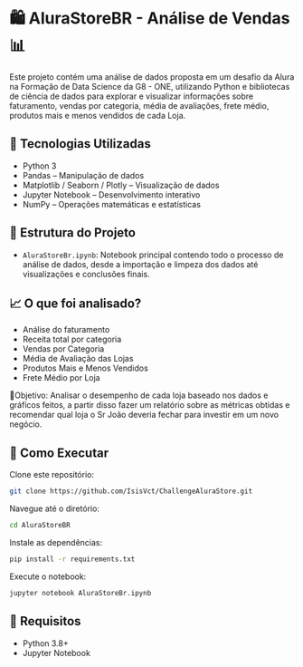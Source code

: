 # 🛍️ AluraStoreBR - Análise de Vendas📊

Este projeto contém uma análise de dados proposta em um desafio da Alura  na Formação de Data Science da G8 - ONE, utilizando Python e bibliotecas de ciência de dados para explorar e visualizar informações sobre faturamento, vendas por categoria, média de avaliações, frete médio, produtos mais e menos vendidos de cada Loja.

## 🧰 Tecnologias Utilizadas

- Python 3
- Pandas – Manipulação de dados
- Matplotlib / Seaborn / Plotly – Visualização de dados
- Jupyter Notebook – Desenvolvimento interativo
- NumPy – Operações matemáticas e estatísticas
  
## 📂 Estrutura do Projeto

- `AluraStoreBr.ipynb`: Notebook principal contendo todo o processo de análise de dados, desde a importação e limpeza dos dados até visualizações e conclusões finais.

## 📈 O que foi analisado?

- Análise do faturamento
- Receita total por categoria
- Vendas por Categoria
- Média de Avaliação das Lojas
- Produtos Mais e Menos Vendidos
- Frete Médio por Loja
  
🔷Objetivo: Analisar o desempenho de cada loja baseado nos dados e gráficos feitos, a partir  disso fazer um relatório sobre as métricas obtidas e recomendar qual loja o Sr João deveria fechar para investir em um novo negócio.

## 🚀 Como Executar

Clone este repositório:

```bash
git clone https://github.com/IsisVct/ChallengeAluraStore.git
```

Navegue até o diretório:

```bash
cd AluraStoreBR
```

Instale as dependências:

```bash
pip install -r requirements.txt
```

Execute o notebook:

```bash
jupyter notebook AluraStoreBr.ipynb
```

## 📌 Requisitos

- Python 3.8+
- Jupyter Notebook
